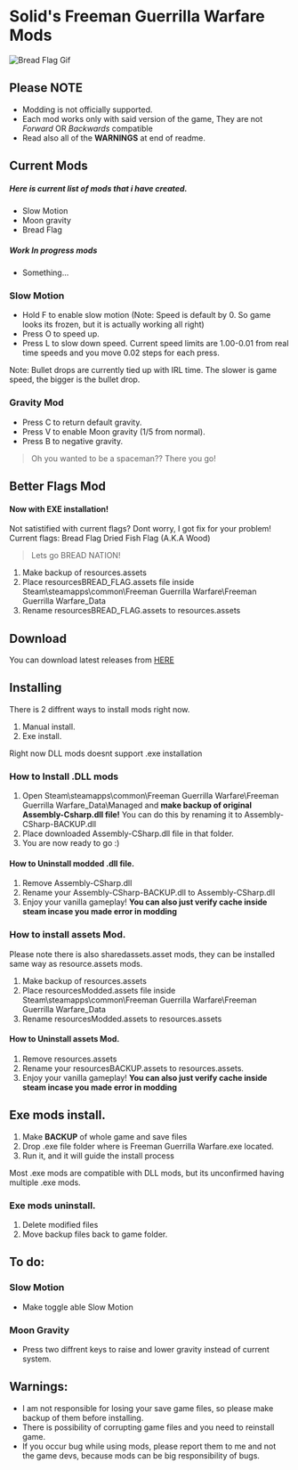 # Solid's Freeman Guerrilla Warfare Mods

![Bread Flag Gif](https://media.giphy.com/media/26DNb0K473vZm4AiQ/giphy.gif)

## Please **NOTE**
* Modding is not officially supported.
* Each mod works only with said version of the game, They are not *Forward* OR *Backwards* compatible
* Read also all of the **WARNINGS** at end of readme.

## Current Mods
##### Here is current list of mods that i have created.
* Slow Motion
* Moon gravity
* Bread Flag
##### Work In progress mods
* Something...


### Slow Motion
* Hold F to enable slow motion (Note: Speed is default by 0. So game looks its frozen, but it is actually working all right)
* Press O to speed up.
* Press L to slow down speed.
Current speed limits are 1.00-0.01 from real time speeds and you move 0.02 steps for each press.

Note: Bullet drops are currently tied up with IRL time. The slower is game speed, the bigger is the bullet drop. 

### Gravity Mod
* Press C to return default gravity.
* Press V to enable Moon gravity (1/5 from normal).
* Press B to negative gravity. 

> Oh you wanted to be a spaceman?? There you go!

## Better Flags Mod 
#### Now with EXE installation!
Not satistified with current flags?
Dont worry, I got fix for your problem!
Current flags:
Bread Flag
Dried Fish Flag (A.K.A Wood)

> Lets go BREAD NATION!
1. Make backup of resources.assets
2. Place resourcesBREAD_FLAG.assets file inside Steam\steamapps\common\Freeman Guerrilla Warfare\Freeman Guerrilla Warfare_Data
3. Rename resourcesBREAD_FLAG.assets to resources.assets

## Download
You can download latest releases from [HERE](https://github.com/SolidJuho/SolidFGWMods/releases)

## Installing
There is 2 diffrent ways to install mods right now.
1. Manual install.
2. Exe install.

Right now DLL mods doesnt support .exe installation

### How to Install .DLL mods
1. Open Steam\steamapps\common\Freeman Guerrilla Warfare\Freeman Guerrilla Warfare_Data\Managed and **make backup of original Assembly-Csharp.dll file!** You can do this by renaming it to Assembly-CSharp-BACKUP.dll
2. Place downloaded Assembly-CSharp.dll file in that folder.
3. You are now ready to go :)

#### How to Uninstall modded .dll file.
1. Remove Assembly-CSharp.dll
2. Rename your Assembly-CSharp-BACKUP.dll to Assembly-CSharp.dll
3. Enjoy your vanilla gameplay!
**You can also just verify cache inside steam incase you made error in modding**

### How to install assets Mod.
Please note there is also sharedassets.asset mods, they can be installed same way as resource.assets mods.
1. Make backup of resources.assets
2. Place resourcesModded.assets file inside Steam\steamapps\common\Freeman Guerrilla Warfare\Freeman Guerrilla Warfare_Data
3. Rename resourcesModded.assets to resources.assets

#### How to Uninstall assets Mod.
1. Remove resources.assets
2. Rename your resourcesBACKUP.assets to resources.assets.
3. Enjoy your vanilla gameplay!
**You can also just verify cache inside steam incase you made error in modding**


## Exe mods install.
1. Make **BACKUP** of whole game and save files
2. Drop .exe file folder where is Freeman Guerrilla Warfare.exe located.
3. Run it, and it will guide the install process

Most .exe mods are compatible with DLL mods, but its unconfirmed having multiple .exe mods.

### Exe mods uninstall.
1. Delete modified files
2. Move backup files back to game folder.


## To do:
### Slow Motion
* Make toggle able Slow Motion

### Moon Gravity
* Press two diffrent keys to raise and lower gravity instead of current system.

## Warnings:
* I am not responsible for losing your save game files, so please make backup of them before installing.
* There is possibility of corrupting game files and you need to reinstall game. 
* If you occur bug while using mods, please report them to me and not the game devs, because mods can be big responsibility of bugs.